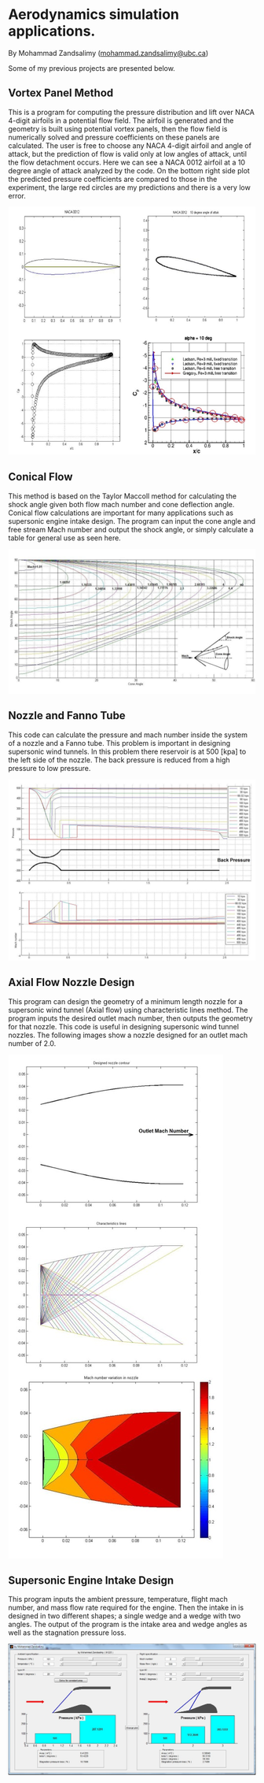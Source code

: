 # Aerodynamics simulation applications.

By Mohammad Zandsalimy (mohammad.zandsalimy@ubc.ca)

Some of my previous projects are presented below.

## Vortex Panel Method
This is a program for computing the pressure distribution and lift over NACA 4-digit airfoils in a potential flow field. The airfoil is generated and the geometry is built using potential vortex panels, then the flow field is numerically solved and pressure coefficients on these panels are calculated. The user is free to choose any NACA 4-digit airfoil and angle of attack, but the prediction of flow is valid only at low angles of attack, until the flow detachment occurs. Here we can see a NACA 0012 airfoil at a 10 degree angle of attack analyzed by the code. On the bottom right side plot the predicted pressure coefficients are compared to those in the experiment, the large red  circles are my predictions and there is a very low error.

![Alt Text](Previous/c1.jpg)

## Conical Flow
This method is based on the Taylor Maccoll method for calculating the shock angle given both flow mach number and cone deflection angle. Conical flow calculations are important for many applications such as supersonic engine intake design. The program can input the cone angle and free stream Mach number and output the shock angle, or simply calculate a table for general use as seen here. 

![Alt Text](Previous/c2.jpg)

## Nozzle and Fanno Tube 
This code can calculate the pressure and mach number inside the system of a nozzle and a Fanno tube. This problem is important in designing supersonic wind tunnels. In this problem there reservoir is at 500 [kpa] to the left side of the nozzle. The back pressure is reduced from a high pressure to low pressure.

![Alt Text](Previous/c3.jpg)

## Axial Flow Nozzle Design
This program can design the geometry of a minimum length nozzle for a supersonic wind tunnel (Axial flow) using characteristic lines method. The program inputs the desired outlet mach number, then outputs the geometry for that nozzle. This code is useful in designing supersonic wind tunnel nozzles. The following images show a nozzle designed for an outlet mach number of 2.0.

![Alt Text](Previous/c4.jpg)

## Supersonic Engine Intake Design
This program inputs the ambient pressure, temperature, flight mach number, and mass flow rate required for the engine. Then the intake in is designed in two different shapes; a single wedge and a wedge with two angles. The output of the program is the intake area and wedge angles as well as the stagnation pressure loss. 

![Alt Text](Previous/c5.jpg)



